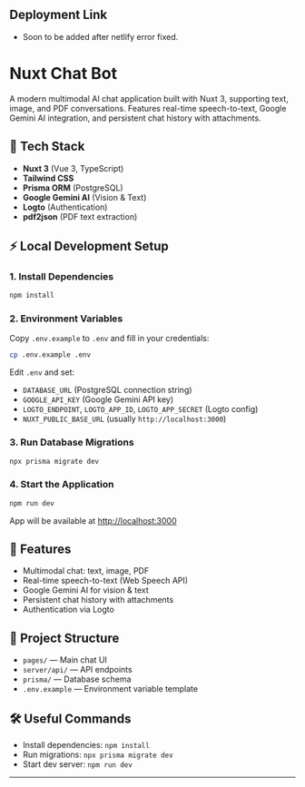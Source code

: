 ## Deployment Link
- Soon to be added after netlify error fixed.

# Nuxt Chat Bot
A modern multimodal AI chat application built with Nuxt 3, supporting text, image, and PDF conversations. Features real-time speech-to-text, Google Gemini AI integration, and persistent chat history with attachments.

## 🚀 Tech Stack
- **Nuxt 3** (Vue 3, TypeScript)
- **Tailwind CSS**
- **Prisma ORM** (PostgreSQL)
- **Google Gemini AI** (Vision & Text)
- **Logto** (Authentication)
- **pdf2json** (PDF text extraction)

## ⚡️ Local Development Setup

### 1. Install Dependencies
```bash
npm install
```

### 2. Environment Variables
Copy `.env.example` to `.env` and fill in your credentials:
```bash
cp .env.example .env
```
Edit `.env` and set:
- `DATABASE_URL` (PostgreSQL connection string)
- `GOOGLE_API_KEY` (Google Gemini API key)
- `LOGTO_ENDPOINT`, `LOGTO_APP_ID`, `LOGTO_APP_SECRET` (Logto config)
- `NUXT_PUBLIC_BASE_URL` (usually `http://localhost:3000`)

### 3. Run Database Migrations
```bash
npx prisma migrate dev
```

### 4. Start the Application
```bash
npm run dev
```

App will be available at [http://localhost:3000](http://localhost:3000)

## 📝 Features
- Multimodal chat: text, image, PDF
- Real-time speech-to-text (Web Speech API)
- Google Gemini AI for vision & text
- Persistent chat history with attachments
- Authentication via Logto

## 📂 Project Structure
- `pages/` — Main chat UI
- `server/api/` — API endpoints
- `prisma/` — Database schema
- `.env.example` — Environment variable template

## 🛠️ Useful Commands
- Install dependencies: `npm install`
- Run migrations: `npx prisma migrate dev`
- Start dev server: `npm run dev`

---
